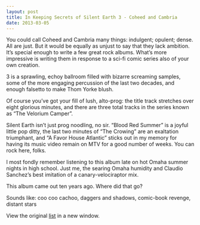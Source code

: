 ```yaml
---
layout: post
title: In Keeping Secrets of Silent Earth 3 - Coheed and Cambria
date: 2013-03-05
---
```


You could call Coheed and Cambria many things: indulgent; opulent;
dense. All are just. But it would be equally as unjust to say that they
lack ambition. It’s special enough to write a few great rock albums.
What’s more impressive is writing them in response to a sci-fi comic
series also of your own creation.

3 is a sprawling, echoy ballroom filled with bizarre screaming samples,
some of the more engaging percussion of the last two decades, and enough
falsetto to make Thom Yorke blush.

Of course you’ve got your fill of lush, alto-prog: the title track
stretches over eight glorious minutes, and there are three total tracks
in the series known as “The Velorium Camper”.

Silent Earth isn’t just prog noodling, no sir. “Blood Red Summer” is a
joyful little pop ditty, the last two minutes of “The Crowing” are an
exaltation triumphant, and “A Favor House Atlantic” sticks out in my
memory for having its music video remain on MTV for a good number of
weeks. You can rock here, folks.

I most fondly remember listening to this album late on hot Omaha summer
nights in high school. Just me, the searing Omaha humidity and Claudio
Sanchez’s best imitation of a canary-velociraptor mix.

This album came out ten years ago. Where did that go?

Sounds like: coo coo cachoo, daggers and shadows, comic-book revenge,
distant stars

View the original
[list](https://docs.google.com/spreadsheet/pub?key=0ArDppihwaWa6dFdaeV9pOXNTeERqbWVFTFp5bWFuNmc&output=html) in a
new window.

